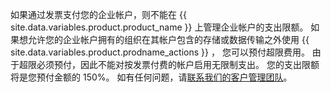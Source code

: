 如果通过发票支付您的企业帐户，则不能在 {{ site.data.variables.product.product_name }} 上管理企业帐户的支出限额。 如果想允许您的企业帐户拥有的组织在其帐户包含的存储或数据传输之外使用 {{ site.data.variables.product.prodname_actions }} ， 您可以预付超限费用。 由于超限必须预付，因此不能对按发票付费的帐户启用无限制支出。 您的支出限额将是您预付金额的 150%。 如有任何问题，请[联系我们的客户管理团队](https://enterprise.github.com/contact)。
